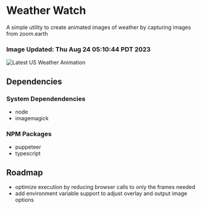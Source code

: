 # Weather Watch

A simple utility to create animated images of weather by capturing images from zoom.earth

### Image Updated: Thu Aug 24 05:10:44 PDT 2023

![Latest US Weather Animation](animations/2023-08-24.webp)

## Dependencies
### System Dependendencies
* node
* imagemagick
### NPM Packages
* puppeteer
* typescript

## Roadmap
* optimize execution by reducing browser calls to only the frames needed
* add environment variable support to adjust overlay and output image options
